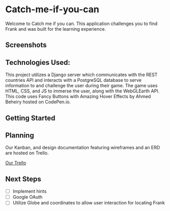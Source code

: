 # Catch-me-if-you-can

Welcome to Catch me if you can. This application challenges you to find Frank and was built for the learning experience.

## Screenshots


## Technologies Used:

This project utilizes a Django server which communicates with the REST countries API and interacts with a PostgreSQL database to serve information to and challenge the user during their game.  The game uses HTML, CSS, and JS to immerse the user, along with the WebGLEarth API.  This code uses Fancy Buttons with Amazing Hover Effects by Ahmed Beheiry hosted on CodePen.io.

## Getting Started

## Planning

Our Kanban, and design documentation featuring wireframes and an ERD are hosted on Trello.

[Our Trello](https://trello.com/b/YuWgLGWK/catch-me-if-you-can)

## Next Steps

- [ ] Implement hints
- [ ] Google OAuth
- [ ] Utilize Globe and coordinates to allow user interaction for locating Frank

